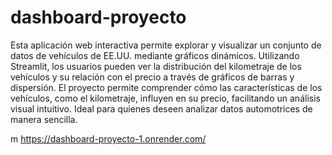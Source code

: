 # dashboard-proyecto

Esta aplicación web interactiva permite explorar y visualizar un conjunto de datos de vehículos de EE.UU. mediante gráficos dinámicos. Utilizando Streamlit, los usuarios pueden ver la distribución del kilometraje de los vehículos y su relación con el precio a través de gráficos de barras y dispersión. El proyecto permite comprender cómo las características de los vehículos, como el kilometraje, influyen en su precio, facilitando un análisis visual intuitivo. Ideal para quienes deseen analizar datos automotrices de manera sencilla.

m
https://dashboard-proyecto-1.onrender.com/

